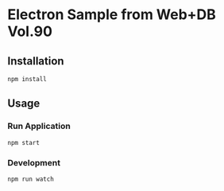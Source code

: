 # Electron Sample from Web+DB Vol.90
## Installation
```
npm install
```

## Usage
### Run Application
```
npm start
```

### Development
```
npm run watch
```
